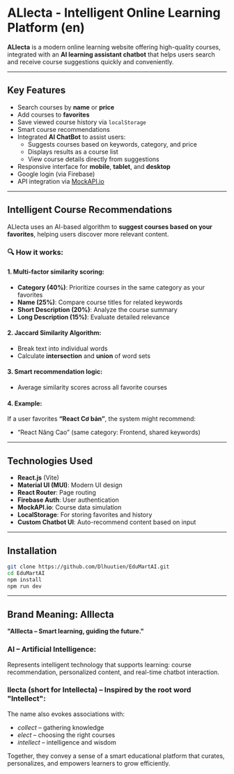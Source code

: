 # ALlecta - Intelligent Online Learning Platform (en)

**ALlecta** is a modern online learning website offering high-quality courses, integrated with an **AI learning assistant chatbot** that helps users search and receive course suggestions quickly and conveniently.

---

## Key Features

- Search courses by **name** or **price**
- Add courses to **favorites**
- Save viewed course history via `localStorage`
- Smart course recommendations
- Integrated **AI ChatBot** to assist users:
  - Suggests courses based on keywords, category, and price
  - Displays results as a course list
  - View course details directly from suggestions
- Responsive interface for **mobile**, **tablet**, and **desktop**
- Google login (via Firebase)
- API integration via [MockAPI.io](https://mockapi.io/)

---

## Intelligent Course Recommendations

ALlecta uses an AI-based algorithm to **suggest courses based on your favorites**, helping users discover more relevant content.

### 🔍 How it works:

#### 1. Multi-factor similarity scoring:

- **Category (40%)**: Prioritize courses in the same category as your favorites
- **Name (25%)**: Compare course titles for related keywords
- **Short Description (20%)**: Analyze the course summary
- **Long Description (15%)**: Evaluate detailed relevance

#### 2. Jaccard Similarity Algorithm:

- Break text into individual words
- Calculate **intersection** and **union** of word sets

#### 3. Smart recommendation logic:

- Average similarity scores across all favorite courses

#### 4. Example:

If a user favorites **“React Cơ bản”**, the system might recommend:

- “React Nâng Cao” (same category: Frontend, shared keywords)

---

## Technologies Used

* **React.js** (Vite)
* **Material UI (MUI)**: Modern UI design
* **React Router**: Page routing
* **Firebase Auth**: User authentication
* **MockAPI.io**: Course data simulation
* **LocalStorage**: For storing favorites and history
* **Custom Chatbot UI**: Auto-recommend content based on input

---

## Installation

```bash
git clone https://github.com/Dlhuutien/EduMartAI.git
cd EduMartAI
npm install
npm run dev
```

---

## Brand Meaning: AIllecta

**"AIllecta – Smart learning, guiding the future."**

### AI – Artificial Intelligence:
Represents intelligent technology that supports learning: course recommendation, personalized content, and real-time chatbot interaction.

### llecta (short for Intellecta) – Inspired by the root word "Intellect":
The name also evokes associations with:
- *collect* – gathering knowledge
- *elect* – choosing the right courses
- *intellect* – intelligence and wisdom

Together, they convey a sense of a smart educational platform that curates, personalizes, and empowers learners to grow efficiently.
